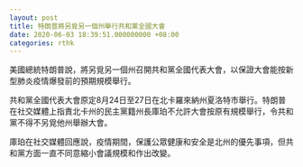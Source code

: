 ```yaml
---
layout: post
title: 特朗普將另覓另一個州舉行共和黨全國大會
date: 2020-06-03 18:39:51.000000000 +08:00
categories: rthk
---
```


美國總統特朗普說，將另覓另一個州召開共和黨全國代表大會，以保證大會能按新型肺炎疫情爆發前的預期規模舉行。

共和黨全國代表大會原定8月24日至27日在北卡羅來納州夏洛特市舉行。特朗普在社交媒體上指責北卡州的民主黨籍州長庫珀不允許大會按原有規模舉行，令共和黨不得不另覓他州舉辦大會。

庫珀在社交媒體回應說，疫情期間，保護公眾健康和安全是北州的優先事項，但共和黨方面一直不同意縮小會議規模和作出改變。
